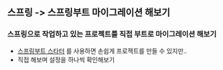 ## 스프링 -> 스프링부트 마이그레이션 해보기

### 스프링으로 작업하고 있는 프로젝트를 직접 부트로 마이그레이션 해보기
- [스프링부트 스타터](https://start.spring.io/) 를 사용하면 손쉽게 프로젝트를 만들 수 있지만..
- 직접 해보며 설정을 하나씩 확인해보기

